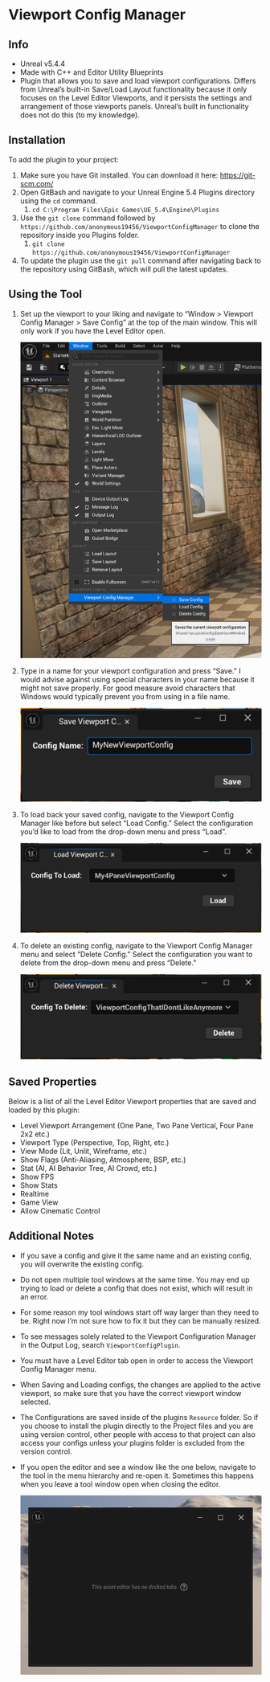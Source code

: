 # Viewport Config Manager
## Info

- Unreal v5.4.4
- Made with C++ and Editor Utility Blueprints
- Plugin that allows you to save and load viewport configurations.  Differs from Unreal’s built-in Save/Load Layout functionality because it only focuses on the Level Editor Viewports, and it persists the settings and arrangement of those viewports panels.  Unreal’s built in functionality does not do this (to my knowledge).

## Installation

To add the plugin to your project:

1. Make sure you have Git installed.  You can download it here: https://git-scm.com/ 
2. Open GitBash and navigate to your Unreal Engine 5.4 Plugins directory using the `cd` command.
   1. `cd C:\Program Files\Epic Games\UE_5.4\Engine\Plugins`
4. Use the `git clone` command followed by `https://github.com/anonymous19456/ViewportConfigManager` to clone the repository inside you Plugins folder.
   1. `git clone https://github.com/anonymous19456/ViewportConfigManager`
6. To update the plugin use the `git pull` command after navigating back to the repository using GitBash, which will pull the latest updates.

## Using the Tool

1. Set up the viewport to your liking and navigate to “Window > Viewport Config Manager > Save  Config” at the top of the main window.  This will only work if you have the Level Editor open.
    
    ![image.png](/Resources/ReadMeImages/VpConfigManagerMenu.png)
    
2. Type in a name for your viewport configuration and press “Save.”  I would advise against using special characters in your name because it might not save properly.  For good measure avoid characters that Windows would typically prevent you from using in a file name.
    
    ![image.png](/Resources/ReadMeImages/SaveVpConfigWindow.png)
    
3. To load back your saved config, navigate to the Viewport Config Manager like before but select “Load Config.”  Select the configuration you’d like to load from the drop-down menu and press “Load”.
    
    ![image.png](/Resources/ReadMeImages/LoadVpConfigWindow.png)
    
4. To delete an existing config, navigate to the Viewport Config Manager menu and select “Delete Config.”  Select the configuration you want to delete from the drop-down menu and press “Delete.”
    
    ![image.png](/Resources/ReadMeImages/DeleteVpConfigWindow.png)
    

## Saved Properties

Below is a list of all the Level Editor Viewport properties that are saved and loaded by this plugin:

- Level Viewport Arrangement (One Pane, Two Pane Vertical, Four Pane 2x2 etc.)
- Viewport Type (Perspective, Top, Right, etc.)
- View Mode (Lit, Unlit, Wireframe, etc.)
- Show Flags (Anti-Aliasing, Atmosphere, BSP, etc.)
- Stat (AI, AI Behavior Tree, AI Crowd, etc.)
- Show FPS
- Show Stats
- Realtime
- Game View
- Allow Cinematic Control

## Additional Notes

- If you save a config and give it the same name and an existing config, you will overwrite the existing config.
- Do not open multiple tool windows at the same time.  You may end up trying to load or delete a config that does not exist, which will result in an error.
- For some reason my tool windows start off way larger than they need to be.  Right now I’m not sure how to fix it but they can be manually resized.
- To see messages solely related to the Viewport Configuration Manager in the Output Log, search `ViewportConfigPlugin`.
- You must have a Level Editor tab open in order to access the Viewport Config Manager menu.
- When Saving and Loading configs, the changes are applied to the active viewport, so make sure that you have the correct viewport window selected.
- The Configurations are saved inside of the plugins `Resource` folder.  So if you choose to install the plugin directly to the Project files and you are using  version control, other people with access to that project can also access your configs unless your plugins folder is excluded from the version control.
- If you open the editor and see a window like the one below, navigate to the tool in the menu hierarchy and re-open it.  Sometimes this happens when you leave a tool window open when closing the editor.
    
    ![image.png](/Resources/ReadMeImages/NoDockedTabsErrorWindow.png)
